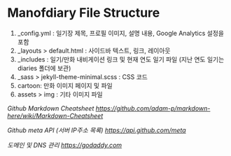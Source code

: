 # Manofdiary File Structure

1. &#95;config.yml : 일기장 제목, 프로필 이미지, 설명 내용, Google Analytics 설정을 포함
2. &#95;layouts > default.html : 사이드바 텍스트, 링크, 레이아웃
3. &#95;includes : 일기/만화 내비게이션 링크 및 현재 연도 일기 파일 (지난 연도 일기는 diaries 폴더에 보관)
4. &#95;sass > jekyll-theme-minimal.scss : CSS 코드
5. cartoon: 만화 이미지 페이지 및 파일
6. assets > img : 기타 이미지 파일

*Github Markdown Cheatsheet https://github.com/adam-p/markdown-here/wiki/Markdown-Cheatsheet*

*Github meta API (서버 IP주소 목록) https://api.github.com/meta*

*도메인 및 DNS 관리 https://godaddy.com*
